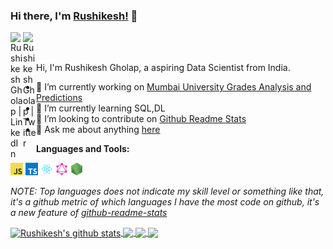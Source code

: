 ### Hi there, I'm [Rushikesh!](https://RushikeshGholap.github.io) 👋

<a href="https://www.linkedin.com/in/RushikeshGholap/">
  <img align="left" alt="Rushikesh Gholap | LinkedIn" width="20px" src="https://raw.githubusercontent.com/RushikeshGholap/RushikeshGholap/master/assets/codesandbox.svg" />
</a>
<a href="https://twitter.com/RushikeshBG">
  <img align="left" alt="Rushikesh Gholap | Twitter" width="21px" src="https://raw.githubusercontent.com/RushikeshGholap/RushikeshGholap/master/assets/twitter.svg" />
</a>


<br />
<br />

Hi, I'm Rushikesh Gholap, a aspiring Data Scientist from India.

- 🔭 I’m currently working on [Mumbai University Grades Analysis and Predictions](https://github.com/RushikeshGholap/Mumbai-University-Grades-Analysis-Prediction)
- 🌱 I’m currently learning SQL,DL
- 👯 I’m looking to contribute on [Github Readme Stats](https://github.com/RushikeshGholap/)
- 💬 Ask me about anything [here](https://github.com/RushikeshGholap/RushikeshGholap/issues)

**Languages and Tools:**  

<code><img height="20" src="https://raw.githubusercontent.com/github/explore/80688e429a7d4ef2fca1e82350fe8e3517d3494d/topics/javascript/javascript.png"></code>
<code><img height="20" src="https://raw.githubusercontent.com/github/explore/80688e429a7d4ef2fca1e82350fe8e3517d3494d/topics/typescript/typescript.png"></code>
<code><img height="20" src="https://raw.githubusercontent.com/github/explore/80688e429a7d4ef2fca1e82350fe8e3517d3494d/topics/react/react.png"></code>
<code><img height="20" src="https://raw.githubusercontent.com/github/explore/5c058a388828bb5fde0bcafd4bc867b5bb3f26f3/topics/graphql/graphql.png"></code>
<code><img height="20" src="https://raw.githubusercontent.com/github/explore/80688e429a7d4ef2fca1e82350fe8e3517d3494d/topics/nodejs/nodejs.png"></code>    


*NOTE: Top languages does not indicate my skill level or something like that, it's a github metric of which languages I have the most code on github, it's a new feature of [github-readme-stats](https://github.com/RushikeshGholap/)*


<a href="https://github.com/RushikeshGholap">
  <img align="center" src="https://github-readme-stats.vercel.app/api?username=RushikeshGholap&show_icons=true&include_all_commits=true&theme=dark" alt="Rushikesh's github stats" />
</a>
<a href="https://github.com/RushikeshGholap/">
  <!-- Change the `github-readme-stats.vercel.app` to `github-readme-stats.vercel.app`  -->
  <img align="center" src="https://github-readme-stats.vercel.app/api/top-langs/?username=RushikeshGholap&layout=compact&theme=dark" />
</a>

<a href="https://github.com/RushikeshGholap/">
  <!-- Change the `github-readme-stats.vercel.app` to `github-readme-stats.vercel.app`  -->
  <img align="center" src="https://github-readme-stats.vercel.app/api/pin/?username=RushikeshGholap&repo=Mumbai-University-Grades-Analysis-Prediction&theme=dark" />
</a>    
<a href="https://github.com/RushikeshGholap/RushikeshGholap.github.io">
  <!-- Change the `github-readme-stats.vercel.app` to `github-readme-stats.vercel.app`  -->
  <img align="center" src="https://github-readme-stats.vercel.app/api/pin/?username=RushikeshGholap&repo=Amexp-2019&theme=dark" />
</a>
